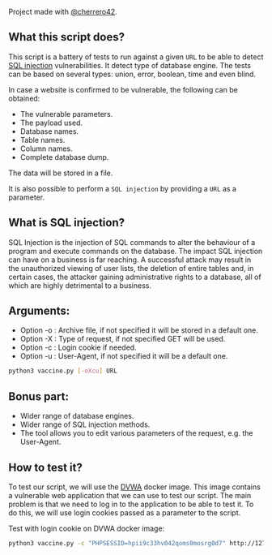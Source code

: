 Project made with [@cherrero42](https://github.com/cherrero42).

## What this script does?
This script is a battery of tests to run against a given `URL` to be able to detect [SQL injection](https://en.wikipedia.org/wiki/SQL_injection) vulnerabilities. It detect type of database engine. The tests can be based on several types: union, error, boolean, time and even blind.

In case a website is confirmed to be vulnerable, the following can be obtained:
- The vulnerable parameters.
- The payload used.
- Database names.
- Table names.
- Column names.
- Complete database dump.

The data will be stored in a file.

It is also possible to perform a `SQL injection` by providing a `URL` as a parameter.

## What is SQL injection?
SQL Injection is the injection of SQL commands to alter the behaviour of a program and execute commands on the database. The impact SQL injection can have on a business is far reaching. A successful attack may result in the unauthorized viewing of user lists, the deletion of entire tables and, in certain cases, the attacker gaining administrative rights to a database, all of which are highly detrimental to a business.

## Arguments:
- Option -o : Archive file, if not specified it will be stored in a default one.
- Option -X : Type of request, if not specified GET will be used.
- Option -c : Login cookie if needed.
- Option -u : User-Agent, if not specified it will be a default one.
```bash
python3 vaccine.py [-oXcu] URL
```

## Bonus part:
- Wider range of database engines.
- Wider range of SQL injection methods.
- The tool allows you to edit various parameters of the request, e.g. the User-Agent.

## How to test it?
To test our script, we will use the [DVWA](https://hub.docker.com/r/vulnerables/web-dvwa) docker image. This image contains a vulnerable web application that we can use to test our script. The main problem is that we need to log in to the application to be able to test it. To do this, we will use login cookies passed as a parameter to the script.

Test with login cookie on DVWA docker image:
```bash
python3 vaccine.py -c "PHPSESSID=hpii9c33hv042qoms0mosrg0d7" http://127.0.0.1/vulnerabilities/sqli/
```
